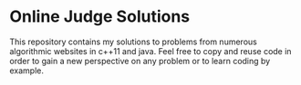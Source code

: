 # Online Judge Solutions

This repository contains my solutions to problems from numerous algorithmic websites in c++11 and java. Feel free to copy and reuse code in order to gain a new perspective on any problem or to learn coding by example.
